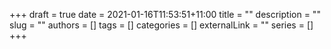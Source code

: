 +++ 
draft = true
date = 2021-01-16T11:53:51+11:00
title = ""
description = ""
slug = ""
authors = []
tags = []
categories = []
externalLink = ""
series = []
+++
